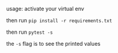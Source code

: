 usage:
activate your virtual env

then run `pip install -r requirements.txt`

then run `pytest -s`


the `-s` flag is to see the printed values
